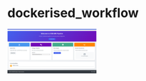 # dockerised_workflow

<img src="frontend.png" alt="IVIM-MRI Frontend Logo" width="200" height="100">

